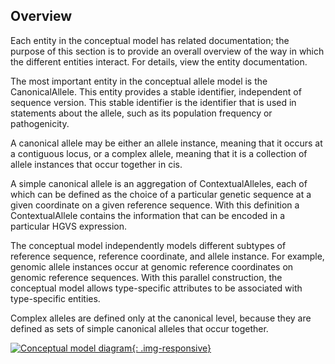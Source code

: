 Overview
---------

Each entity in the conceptual model has related documentation; the purpose of this section is to provide an overall overview of the way in which the different entities interact.  For details, view the entity documentation.

The most important entity in the conceptual allele model is the CanonicalAllele.  This entity provides a stable identifier, independent of sequence version.  This stable identifier is the identifier that is used in statements about the allele, such as its population frequency or pathogenicity.  

A canonical allele may be either an allele instance, meaning that it occurs at a contiguous locus, or a complex allele, meaning that it is a collection of allele instances that occur together in cis.

A simple canonical allele is an aggregation of ContextualAlleles, each of which can be defined as the choice of a particular genetic sequence at a given coordinate on a given reference sequence.   With this definition a ContextualAllele contains the information that can be encoded in a particular HGVS expression.  

The conceptual model independently models different subtypes of reference sequence, reference coordinate, and allele instance.  For example, genomic allele instances occur at genomic reference coordinates on genomic reference sequences. With this parallel construction, the conceptual model allows type-specific attributes to be associated with type-specific entities.

Complex alleles are defined only at the canonical level, because they are defined as sets of simple canonical alleles that occur together.


[![Conceptual model diagram](http://datamodel.clinicalgenome.org/clingen-static-resources/images/AlleleConceptual.svg){: .img-responsive}](http://datamodel.clinicalgenome.org/clingen-static-resources/images/AlleleConceptual.svg)
